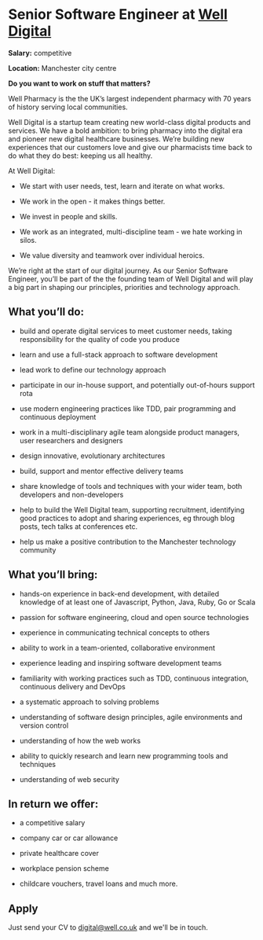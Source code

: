 # Senior Software Engineer at [Well Digital](https://digital.well.co.uk)

**Salary:** competitive 

**Location:** Manchester city centre

**Do you want to work on stuff that matters?** 

Well Pharmacy is the the UK’s largest independent pharmacy with 70 years of history serving local communities. 

Well Digital is a startup team creating new world-class digital products and services. We have a bold ambition: to bring pharmacy into the digital era and pioneer new digital healthcare businesses. We’re building new experiences that our customers love and give our pharmacists time back to do what they do best: keeping us all healthy. 

At Well Digital:

- We start with user needs, test, learn and iterate on what works.

- We work in the open - it makes things better.  
- We invest in people and skills. 
- We work as an integrated, multi-discipline team - we hate working in silos.  
- We value diversity and teamwork over individual heroics.

We’re right at the start of our digital journey. As our Senior Software Engineer, you’ll be part of the the founding team of Well Digital and will play a big part in shaping our principles, priorities and technology approach.  

## What you’ll do: 

- build and operate digital services to meet customer needs, taking responsibility for the quality of code you produce

- learn and use a full-stack approach to software development
- lead work to define our technology approach
- participate in our in-house support, and potentially out-of-hours support rota
- use modern engineering practices like TDD, pair programming and continuous deployment
- work in a multi-disciplinary agile team alongside product managers, user researchers and designers
- design innovative, evolutionary architectures
- build, support and mentor effective delivery teams
- share knowledge of tools and techniques with your wider team, both developers and non-developers 
- help to build the Well Digital team, supporting recruitment, identifying good practices to adopt and sharing experiences, eg through blog posts, tech talks at conferences etc. 
- help us make a positive contribution to the Manchester technology community 

## What you’ll bring: 

- hands-on experience in back-end development, with detailed knowledge of at least one of Javascript, Python, Java, Ruby, Go or Scala

- passion for software engineering, cloud and open source technologies 
- experience in communicating technical concepts to others
- ability to work in a team-oriented, collaborative environment
- experience leading and inspiring software development teams
- familiarity with working practices such as TDD, continuous integration, continuous delivery and DevOps 
- a systematic approach to solving problems 
- understanding of software design principles, agile environments and version control 
- understanding of how the web works
- ability to quickly research and learn new programming tools and techniques 
- understanding of web security 

## In return we offer:

- a competitive salary 

- company car or car allowance
- private healthcare cover
- workplace pension scheme
- childcare vouchers, travel loans and much more.

## Apply

Just send your CV to digital@well.co.uk and we'll be in touch. 
